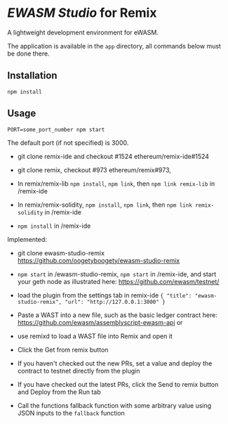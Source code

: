 # *EWASM Studio* for Remix

A lightweight development environment for eWASM.

The application is available in the `app` directory, all commands below must be done there.

## Installation
`npm install`

## Usage
`PORT=some_port_number npm start`

The default port (if not specified) is 3000.

* git clone remix-ide and checkout #1524 ethereum/remix-ide#1524

* git clone remix, checkout #973 ethereum/remix#973,

* In remix/remix-lib `npm install`, `npm link`, then `npm link remix-lib` in /remix-ide

* In remix/remix-solidity, `npm install`, `npm link`, then `npm link remix-solidity` in /remix-ide

* `npm install` in /remix-ide

Implemented:

* git clone ewasm-studio-remix https://github.com/oogetyboogety/ewasm-studio-remix

* `npm start` in /ewasm-studio-remix, `npm start` in /remix-ide, and start your geth node as illustrated here:
https://github.com/ewasm/testnet/

* load the plugin from the settings tab in remix-ide
`{ "title": "ewasm-studio-remix", "url": "http://127.0.0.1:3000" }`


* Paste a WAST into a new file, such as the basic ledger contract here:
https://github.com/ewasm/assemblyscript-ewasm-api
or
* use remixd to load a WAST file into Remix and open it

* Click the Get from remix button

* If you haven't checked out the new PRs, set a value and deploy the contract to testnet directly from the plugin

* If you have checked out the latest PRs, click the Send to remix button and Deploy from the Run tab

* Call the functions fallback function with some arbitrary value using JSON inputs to the `fallback` function
